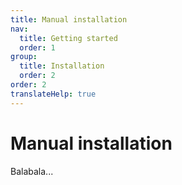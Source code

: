 ```yaml
---
title: Manual installation
nav:
  title: Getting started
  order: 1
group:
  title: Installation
  order: 2
order: 2
translateHelp: true
---
```


# Manual installation

Balabala...
